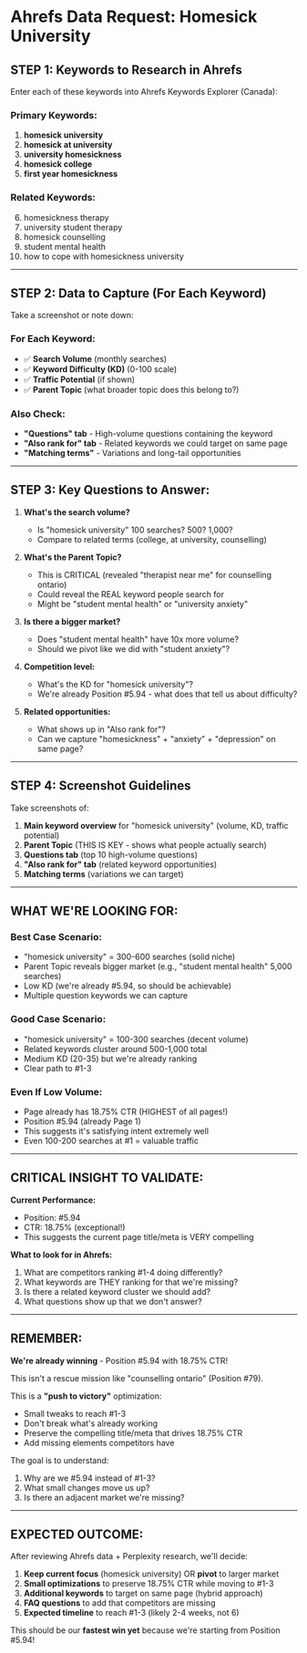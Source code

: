 # Ahrefs Data Request: Homesick University

## STEP 1: Keywords to Research in Ahrefs

Enter each of these keywords into Ahrefs Keywords Explorer (Canada):

### Primary Keywords:
1. **homesick university**
2. **homesick at university**
3. **university homesickness**
4. **homesick college**
5. **first year homesickness**

### Related Keywords:
6. homesickness therapy
7. university student therapy
8. homesick counselling
9. student mental health
10. how to cope with homesickness university

---

## STEP 2: Data to Capture (For Each Keyword)

Take a screenshot or note down:

### For Each Keyword:
- ✅ **Search Volume** (monthly searches)
- ✅ **Keyword Difficulty (KD)** (0-100 scale)
- ✅ **Traffic Potential** (if shown)
- ✅ **Parent Topic** (what broader topic does this belong to?)

### Also Check:
- **"Questions" tab** - High-volume questions containing the keyword
- **"Also rank for" tab** - Related keywords we could target on same page
- **"Matching terms"** - Variations and long-tail opportunities

---

## STEP 3: Key Questions to Answer:

1. **What's the search volume?**
   - Is "homesick university" 100 searches? 500? 1,000?
   - Compare to related terms (college, at university, counselling)

2. **What's the Parent Topic?**
   - This is CRITICAL (revealed "therapist near me" for counselling ontario)
   - Could reveal the REAL keyword people search for
   - Might be "student mental health" or "university anxiety"

3. **Is there a bigger market?**
   - Does "student mental health" have 10x more volume?
   - Should we pivot like we did with "student anxiety"?

4. **Competition level:**
   - What's the KD for "homesick university"?
   - We're already Position #5.94 - what does that tell us about difficulty?

5. **Related opportunities:**
   - What shows up in "Also rank for"?
   - Can we capture "homesickness" + "anxiety" + "depression" on same page?

---

## STEP 4: Screenshot Guidelines

Take screenshots of:

1. **Main keyword overview** for "homesick university" (volume, KD, traffic potential)
2. **Parent Topic** (THIS IS KEY - shows what people actually search)
3. **Questions tab** (top 10 high-volume questions)
4. **"Also rank for" tab** (related keyword opportunities)
5. **Matching terms** (variations we can target)

---

## WHAT WE'RE LOOKING FOR:

### Best Case Scenario:
- "homesick university" = 300-600 searches (solid niche)
- Parent Topic reveals bigger market (e.g., "student mental health" 5,000 searches)
- Low KD (we're already #5.94, so should be achievable)
- Multiple question keywords we can capture

### Good Case Scenario:
- "homesick university" = 100-300 searches (decent volume)
- Related keywords cluster around 500-1,000 total
- Medium KD (20-35) but we're already ranking
- Clear path to #1-3

### Even If Low Volume:
- Page already has 18.75% CTR (HIGHEST of all pages!)
- Position #5.94 (already Page 1)
- This suggests it's satisfying intent extremely well
- Even 100-200 searches at #1 = valuable traffic

---

## CRITICAL INSIGHT TO VALIDATE:

**Current Performance:**
- Position: #5.94
- CTR: 18.75% (exceptional!)
- This suggests the current page title/meta is VERY compelling

**What to look for in Ahrefs:**
1. What are competitors ranking #1-4 doing differently?
2. What keywords are THEY ranking for that we're missing?
3. Is there a related keyword cluster we should add?
4. What questions show up that we don't answer?

---

## REMEMBER:

**We're already winning** - Position #5.94 with 18.75% CTR!

This isn't a rescue mission like "counselling ontario" (Position #79).

This is a **"push to victory"** optimization:
- Small tweaks to reach #1-3
- Don't break what's already working
- Preserve the compelling title/meta that drives 18.75% CTR
- Add missing elements competitors have

The goal is to understand:
1. Why are we #5.94 instead of #1-3?
2. What small changes move us up?
3. Is there an adjacent market we're missing?

---

## EXPECTED OUTCOME:

After reviewing Ahrefs data + Perplexity research, we'll decide:

1. **Keep current focus** (homesick university) OR **pivot** to larger market
2. **Small optimizations** to preserve 18.75% CTR while moving to #1-3
3. **Additional keywords** to target on same page (hybrid approach)
4. **FAQ questions** to add that competitors are missing
5. **Expected timeline** to reach #1-3 (likely 2-4 weeks, not 6)

This should be our **fastest win yet** because we're starting from Position #5.94!
